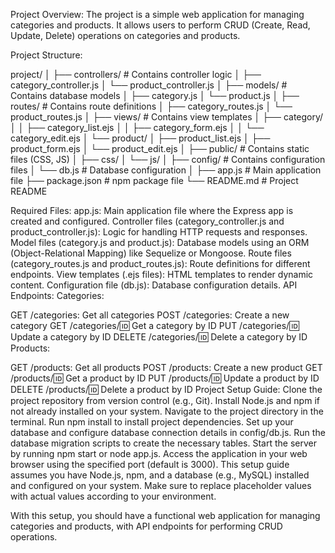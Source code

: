 Project Overview:
The project is a simple web application for managing categories and products. It allows users to perform CRUD (Create, Read, Update, Delete) operations on categories and products.

Project Structure:

project/
│
├── controllers/          # Contains controller logic
│   ├── category_controller.js
│   └── product_controller.js
│
├── models/               # Contains database models
│   ├── category.js
│   └── product.js
│
├── routes/               # Contains route definitions
│   ├── category_routes.js
│   └── product_routes.js
│
├── views/                # Contains view templates
│   ├── category/
│   │   ├── category_list.ejs
│   │   ├── category_form.ejs
│   │   └── category_edit.ejs
│   └── product/
│       ├── product_list.ejs
│       ├── product_form.ejs
│       └── product_edit.ejs
│
├── public/               # Contains static files (CSS, JS)
│   ├── css/
│   └── js/
│
├── config/               # Contains configuration files
│   └── db.js             # Database configuration
│
├── app.js                # Main application file
├── package.json          # npm package file
└── README.md             # Project README


Required Files:
app.js: Main application file where the Express app is created and configured.
Controller files (category_controller.js and product_controller.js): Logic for handling HTTP requests and responses.
Model files (category.js and product.js): Database models using an ORM (Object-Relational Mapping) like Sequelize or Mongoose.
Route files (category_routes.js and product_routes.js): Route definitions for different endpoints.
View templates (.ejs files): HTML templates to render dynamic content.
Configuration file (db.js): Database configuration details.
API Endpoints:
Categories:

GET /categories: Get all categories
POST /categories: Create a new category
GET /categories/:id: Get a category by ID
PUT /categories/:id: Update a category by ID
DELETE /categories/:id: Delete a category by ID
Products:

GET /products: Get all products
POST /products: Create a new product
GET /products/:id: Get a product by ID
PUT /products/:id: Update a product by ID
DELETE /products/:id: Delete a product by ID
Project Setup Guide:
Clone the project repository from version control (e.g., Git).
Install Node.js and npm if not already installed on your system.
Navigate to the project directory in the terminal.
Run npm install to install project dependencies.
Set up your database and configure database connection details in config/db.js.
Run the database migration scripts to create the necessary tables.
Start the server by running npm start or node app.js.
Access the application in your web browser using the specified port (default is 3000).
This setup guide assumes you have Node.js, npm, and a database (e.g., MySQL) installed and configured on your system. Make sure to replace placeholder values with actual values according to your environment.

With this setup, you should have a functional web application for managing categories and products, with API endpoints for performing CRUD operations.
